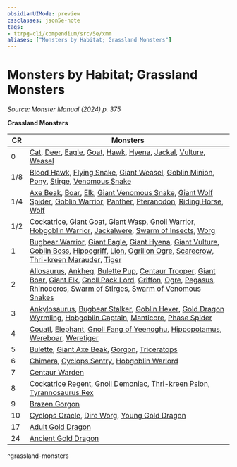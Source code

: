 ```yaml
---
obsidianUIMode: preview
cssclasses: json5e-note
tags:
- ttrpg-cli/compendium/src/5e/xmm
aliases: ["Monsters by Habitat; Grassland Monsters"]
---
```

# Monsters by Habitat; Grassland Monsters
*Source: Monster Manual (2024) p. 375* 

**Grassland Monsters**

| CR | Monsters |
|----|----------|
| 0 | [Cat](3-Compendium/bestiary/beast/cat-xmm.md), [Deer](3-Compendium/bestiary/beast/deer-xmm.md), [Eagle](3-Compendium/bestiary/beast/eagle-xmm.md), [Goat](3-Compendium/bestiary/beast/goat-xmm.md), [Hawk](3-Compendium/bestiary/beast/hawk-xmm.md), [Hyena](3-Compendium/bestiary/beast/hyena-xmm.md), [Jackal](3-Compendium/bestiary/beast/jackal-xmm.md), [Vulture](3-Compendium/bestiary/beast/vulture-xmm.md), [Weasel](3-Compendium/bestiary/beast/weasel-xmm.md) |
| 1/8 | [Blood Hawk](3-Compendium/bestiary/beast/blood-hawk-xmm.md), [Flying Snake](3-Compendium/bestiary/monstrosity/flying-snake-xmm.md), [Giant Weasel](3-Compendium/bestiary/beast/giant-weasel-xmm.md), [Goblin Minion](3-Compendium/bestiary/fey/goblin-minion-xmm.md), [Pony](3-Compendium/bestiary/beast/pony-xmm.md), [Stirge](3-Compendium/bestiary/monstrosity/stirge-xmm.md), [Venomous Snake](3-Compendium/bestiary/beast/venomous-snake-xmm.md) |
| 1/4 | [Axe Beak](3-Compendium/bestiary/monstrosity/axe-beak-xmm.md), [Boar](3-Compendium/bestiary/beast/boar-xmm.md), [Elk](3-Compendium/bestiary/beast/elk-xmm.md), [Giant Venomous Snake](3-Compendium/bestiary/beast/giant-venomous-snake-xmm.md), [Giant Wolf Spider](3-Compendium/bestiary/beast/giant-wolf-spider-xmm.md), [Goblin Warrior](3-Compendium/bestiary/fey/goblin-warrior-xmm.md), [Panther](3-Compendium/bestiary/beast/panther-xmm.md), [Pteranodon](3-Compendium/bestiary/beast/pteranodon-xmm.md), [Riding Horse](3-Compendium/bestiary/beast/riding-horse-xmm.md), [Wolf](3-Compendium/bestiary/beast/wolf-xmm.md) |
| 1/2 | [Cockatrice](3-Compendium/bestiary/monstrosity/cockatrice-xmm.md), [Giant Goat](3-Compendium/bestiary/beast/giant-goat-xmm.md), [Giant Wasp](3-Compendium/bestiary/beast/giant-wasp-xmm.md), [Gnoll Warrior](3-Compendium/bestiary/fiend/gnoll-warrior-xmm.md), [Hobgoblin Warrior](3-Compendium/bestiary/fey/hobgoblin-warrior-xmm.md), [Jackalwere](3-Compendium/bestiary/fiend/jackalwere-xmm.md), [Swarm of Insects](3-Compendium/bestiary/beast/swarm-of-insects-xmm.md), [Worg](3-Compendium/bestiary/fey/worg-xmm.md) |
| 1 | [Bugbear Warrior](3-Compendium/bestiary/fey/bugbear-warrior-xmm.md), [Giant Eagle](3-Compendium/bestiary/celestial/giant-eagle-xmm.md), [Giant Hyena](3-Compendium/bestiary/beast/giant-hyena-xmm.md), [Giant Vulture](3-Compendium/bestiary/monstrosity/giant-vulture-xmm.md), [Goblin Boss](3-Compendium/bestiary/fey/goblin-boss-xmm.md), [Hippogriff](3-Compendium/bestiary/monstrosity/hippogriff-xmm.md), [Lion](3-Compendium/bestiary/beast/lion-xmm.md), [Ogrillon Ogre](3-Compendium/bestiary/giant/ogrillon-ogre-xmm.md), [Scarecrow](3-Compendium/bestiary/construct/scarecrow-xmm.md), [Thri-kreen Marauder](3-Compendium/bestiary/monstrosity/thri-kreen-marauder-xmm.md), [Tiger](3-Compendium/bestiary/beast/tiger-xmm.md) |
| 2 | [Allosaurus](3-Compendium/bestiary/beast/allosaurus-xmm.md), [Ankheg](3-Compendium/bestiary/monstrosity/ankheg-xmm.md), [Bulette Pup](3-Compendium/bestiary/monstrosity/bulette-pup-xmm.md), [Centaur Trooper](3-Compendium/bestiary/fey/centaur-trooper-xmm.md), [Giant Boar](3-Compendium/bestiary/beast/giant-boar-xmm.md), [Giant Elk](3-Compendium/bestiary/celestial/giant-elk-xmm.md), [Gnoll Pack Lord](3-Compendium/bestiary/fiend/gnoll-pack-lord-xmm.md), [Griffon](3-Compendium/bestiary/monstrosity/griffon-xmm.md), [Ogre](3-Compendium/bestiary/giant/ogre-xmm.md), [Pegasus](3-Compendium/bestiary/celestial/pegasus-xmm.md), [Rhinoceros](3-Compendium/bestiary/beast/rhinoceros-xmm.md), [Swarm of Stirges](3-Compendium/bestiary/monstrosity/swarm-of-stirges-xmm.md), [Swarm of Venomous Snakes](3-Compendium/bestiary/beast/swarm-of-venomous-snakes-xmm.md) |
| 3 | [Ankylosaurus](3-Compendium/bestiary/beast/ankylosaurus-xmm.md), [Bugbear Stalker](3-Compendium/bestiary/fey/bugbear-stalker-xmm.md), [Goblin Hexer](3-Compendium/bestiary/fey/goblin-hexer-xmm.md), [Gold Dragon Wyrmling](3-Compendium/bestiary/dragon/gold-dragon-wyrmling-xmm.md), [Hobgoblin Captain](3-Compendium/bestiary/fey/hobgoblin-captain-xmm.md), [Manticore](3-Compendium/bestiary/monstrosity/manticore-xmm.md), [Phase Spider](3-Compendium/bestiary/monstrosity/phase-spider-xmm.md) |
| 4 | [Couatl](3-Compendium/bestiary/celestial/couatl-xmm.md), [Elephant](3-Compendium/bestiary/beast/elephant-xmm.md), [Gnoll Fang of Yeenoghu](3-Compendium/bestiary/fiend/gnoll-fang-of-yeenoghu-xmm.md), [Hippopotamus](3-Compendium/bestiary/beast/hippopotamus-xmm.md), [Wereboar](3-Compendium/bestiary/monstrosity/wereboar-xmm.md), [Weretiger](3-Compendium/bestiary/monstrosity/weretiger-xmm.md) |
| 5 | [Bulette](3-Compendium/bestiary/monstrosity/bulette-xmm.md), [Giant Axe Beak](3-Compendium/bestiary/monstrosity/giant-axe-beak-xmm.md), [Gorgon](3-Compendium/bestiary/construct/gorgon-xmm.md), [Triceratops](3-Compendium/bestiary/beast/triceratops-xmm.md) |
| 6 | [Chimera](3-Compendium/bestiary/monstrosity/chimera-xmm.md), [Cyclops Sentry](3-Compendium/bestiary/giant/cyclops-sentry-xmm.md), [Hobgoblin Warlord](3-Compendium/bestiary/fey/hobgoblin-warlord-xmm.md) |
| 7 | [Centaur Warden](3-Compendium/bestiary/fey/centaur-warden-xmm.md) |
| 8 | [Cockatrice Regent](3-Compendium/bestiary/monstrosity/cockatrice-regent-xmm.md), [Gnoll Demoniac](3-Compendium/bestiary/fiend/gnoll-demoniac-xmm.md), [Thri-kreen Psion](3-Compendium/bestiary/monstrosity/thri-kreen-psion-xmm.md), [Tyrannosaurus Rex](3-Compendium/bestiary/beast/tyrannosaurus-rex-xmm.md) |
| 9 | [Brazen Gorgon](3-Compendium/bestiary/construct/brazen-gorgon-xmm.md) |
| 10 | [Cyclops Oracle](3-Compendium/bestiary/giant/cyclops-oracle-xmm.md), [Dire Worg](3-Compendium/bestiary/fey/dire-worg-xmm.md), [Young Gold Dragon](3-Compendium/bestiary/dragon/young-gold-dragon-xmm.md) |
| 17 | [Adult Gold Dragon](3-Compendium/bestiary/dragon/adult-gold-dragon-xmm.md) |
| 24 | [Ancient Gold Dragon](3-Compendium/bestiary/dragon/ancient-gold-dragon-xmm.md) |
^grassland-monsters